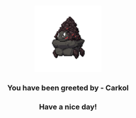 <p align="center">
    <img src="https://raw.githubusercontent.com/PokeAPI/sprites/master/sprites/pokemon/838.png" width="150" height="150">
</p>
<h3 align="center">You have been greeted by - <b>Carkol</b></h3>
<h3 align="center">Have a nice day!</h3>
